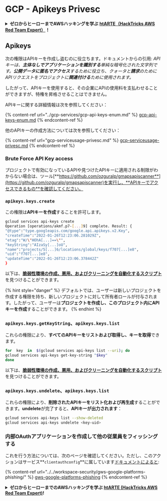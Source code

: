 # GCP - Apikeys Privesc

<details>

<summary><strong>ゼロからヒーローまでAWSハッキングを学ぶ</strong> <a href="https://training.hacktricks.xyz/courses/arte"><strong>htARTE（HackTricks AWS Red Team Expert）</strong></a><strong>！</strong></summary>

HackTricksをサポートする他の方法：

- **HackTricksで企業を宣伝したい**または**HackTricksをPDFでダウンロードしたい**場合は、[**SUBSCRIPTION PLANS**](https://github.com/sponsors/carlospolop)をチェックしてください！
- [**公式PEASS＆HackTricksスワッグ**](https://peass.creator-spring.com)を入手する
- [**The PEASS Family**](https://opensea.io/collection/the-peass-family)を発見し、独占的な[NFTs](https://opensea.io/collection/the-peass-family)のコレクションを見つける
- **💬 [Discordグループ](https://discord.gg/hRep4RUj7f)**に参加するか、[telegramグループ](https://t.me/peass)に参加するか、**Twitter** 🐦 [**@hacktricks_live**](https://twitter.com/hacktricks_live)をフォローする
- **ハッキングトリックを共有するために** [**HackTricks**](https://github.com/carlospolop/hacktricks)と[**HackTricks Cloud**](https://github.com/carlospolop/hacktricks-cloud)のGitHubリポジトリにPRを提出する

</details>

## Apikeys

次の権限はAPIキーを作成し盗むのに役立ちます。ドキュメントからの引用: _APIキーは、**主体なしでアプリケーションを識別する**単純な暗号化された文字列です。**公開データに匿名でアクセス**するために役立ち、クォータと**請求**のためにAPIリクエストをプロジェクトに**関連付ける**ために使用されます。_

したがって、APIキーを使用すると、その企業にAPIの使用料を支払わせることができますが、特権を昇格させることはできません。

APIキーに関する詳細情報は次を参照してください：

{% content-ref url="../gcp-services/gcp-api-keys-enum.md" %}
[gcp-api-keys-enum.md](../gcp-services/gcp-api-keys-enum.md)
{% endcontent-ref %}

他のAPIキーの作成方法については次を参照してください：

{% content-ref url="gcp-serviceusage-privesc.md" %}
[gcp-serviceusage-privesc.md](gcp-serviceusage-privesc.md)
{% endcontent-ref %}

### Brute Force API Key access <a href="#apikeys.keys.create" id="apikeys.keys.create"></a>

プロジェクトで有効になっているAPIや見つけたAPIキーに適用される制限がわからない場合は、ツール[**https://github.com/ozguralp/gmapsapiscanner**](https://github.com/ozguralp/gmapsapiscanner)を実行し、**APIキーでアクセスできるもの**を確認してください。

### `apikeys.keys.create` <a href="#apikeys.keys.create" id="apikeys.keys.create"></a>

この権限は**APIキーを作成**することを許可します。
```bash
gcloud services api-keys create
Operation [operations/akmf.p7-[...]9] complete. Result: {
"@type":"type.googleapis.com/google.api.apikeys.v2.Key",
"createTime":"2022-01-26T12:23:06.281029Z",
"etag":"W/\"HOhA[...]==\"",
"keyString":"AIzaSy[...]oU",
"name":"projects/5[...]6/locations/global/keys/f707[...]e8",
"uid":"f707[...]e8",
"updateTime":"2022-01-26T12:23:06.378442Z"
}
```
以下は、[**脆弱性環境の作成、悪用、およびクリーニングを自動化するスクリプト**](https://github.com/carlospolop/gcp\_privesc\_scripts/blob/main/tests/b-apikeys.keys.create.sh)を見つけることができます。

{% hint style="danger" %}
デフォルトでは、ユーザーは新しいプロジェクトを作成する権限を持ち、新しいプロジェクトに対して所有者ロールが付与されます。したがって、ユーザーは**プロジェクトを作成し、このプロジェクト内にAPIキーを作成**することができます。
{% endhint %}

### `apikeys.keys.getKeyString`、`apikeys.keys.list` <a href="#apikeys.keys.getkeystringapikeys.keys.list" id="apikeys.keys.getkeystringapikeys.keys.list"></a>

これらの権限により、**すべてのAPIキーをリストおよび取得し、キーを取得**できます。
```bash
for  key  in  $(gcloud services api-keys list --uri); do
gcloud services api-keys get-key-string "$key"
done
```
以下は、[**脆弱性環境の作成、悪用、およびクリーニングを自動化するスクリプト**](https://github.com/carlospolop/gcp\_privesc\_scripts/blob/main/tests/c-apikeys.keys.getKeyString.sh)を見つけることができます。

### `apikeys.keys.undelete`、`apikeys.keys.list` <a href="#serviceusage.apikeys.regenerateapikeys.keys.list" id="serviceusage.apikeys.regenerateapikeys.keys.list"></a>

これらの権限により、**削除されたAPIキーをリスト化および再生成**することができます。**undelete**が完了すると、**APIキーが出力されます**：
```bash
gcloud services api-keys list --show-deleted
gcloud services api-keys undelete <key-uid>
```
### 内部OAuthアプリケーションを作成して他の従業員をフィッシングする

これを行う方法については、次のページを確認してください。ただし、このアクションはサービス**`clientauthconfig`**に属しています[ドキュメントによると](https://cloud.google.com/iap/docs/programmatic-oauth-clients#before-you-begin):

{% content-ref url="../../workspace-security/gws-google-platforms-phishing/" %}
[gws-google-platforms-phishing](../../workspace-security/gws-google-platforms-phishing/)
{% endcontent-ref %}

<details>

<summary><strong>ゼロからヒーローまでのAWSハッキングを学ぶ</strong> <a href="https://training.hacktricks.xyz/courses/arte"><strong>htARTE (HackTricks AWS Red Team Expert)</strong></a><strong>!</strong></summary>

HackTricksをサポートする他の方法:

* **HackTricksで企業を宣伝したい**または**HackTricksをPDFでダウンロードしたい**場合は、[**SUBSCRIPTION PLANS**](https://github.com/sponsors/carlospolop)をチェックしてください！
* [**公式PEASS＆HackTricksグッズ**](https://peass.creator-spring.com)を入手する
* [**The PEASS Family**](https://opensea.io/collection/the-peass-family)を発見し、独占的な[**NFTs**](https://opensea.io/collection/the-peass-family)のコレクションを見つける
* **💬 [**Discordグループ**](https://discord.gg/hRep4RUj7f)または[**telegramグループ**](https://t.me/peass)に参加するか、**Twitter** 🐦 [**@hacktricks_live**](https://twitter.com/hacktricks_live)で**フォロー**する。
* **HackTricks**と[**HackTricks Cloud**](https://github.com/carlospolop/hacktricks-cloud)のGitHubリポジトリにPRを提出して、あなたのハッキングトリックを共有してください。

</details>
